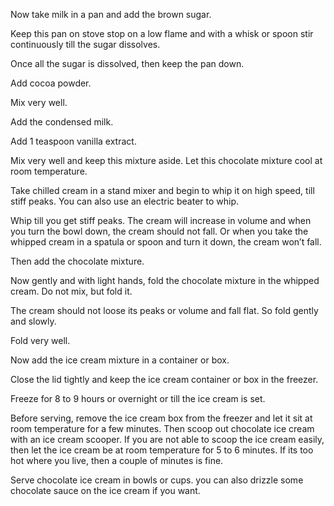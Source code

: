 Now take milk in a pan and add the brown sugar.

Keep this pan on stove stop on a low flame and with a whisk or spoon stir continuously till the sugar dissolves.

Once all the sugar is dissolved, then keep the pan down.

Add cocoa powder.

Mix very well.

Add the condensed milk.

Add 1 teaspoon vanilla extract.

Mix very well and keep this mixture aside. Let this chocolate mixture cool at room temperature.

Take chilled cream in a stand mixer and begin to whip it on high speed, till stiff peaks. You can also use an electric beater to whip.

Whip till you get stiff peaks. The cream will increase in volume and when you turn the bowl down, the cream should not fall. Or when you take the whipped cream in a spatula or spoon and turn it down, the cream won’t fall.

Then add the chocolate mixture.

 Now gently and with light hands, fold the chocolate mixture in the whipped cream. Do not mix, but fold it.

 The cream should not loose its peaks or volume and fall flat. So fold gently and slowly.

 Fold very well.

 Now add the ice cream mixture in a container or box.

  Close the lid tightly and keep the ice cream container or box in the freezer.

  Freeze for 8 to 9 hours or overnight or till the ice cream is set.

  Before serving, remove the ice cream box from the freezer and let it sit at room temperature for a few minutes. Then scoop out chocolate ice cream with an ice cream scooper. If you are not able to scoop the ice cream easily, then let the ice cream be at room temperature for 5 to 6 minutes. If its too hot where you live, then a couple of minutes is fine.

Serve chocolate ice cream in bowls or cups. you can also drizzle some chocolate sauce on the ice cream if you want.
